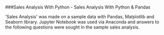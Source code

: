 
###Sales Analysis With Python - Sales Analysis With Python & Pandas


'Sales Analysis' was made on a sample data with Pandas, Matplotlib and Seaborn library. Jupyter Notebook was used via Anaconda and answers to the following questions were sought in the sample sales analysis.


